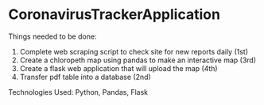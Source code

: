 # CoronavirusTrackerApplication

Things needed to be done:
1. Complete web scraping script to check site for new reports daily (1st)
2. Create a chloropeth map using pandas to make an interactive map (3rd)
3. Create a flask web application that will upload the map (4th)
4. Transfer pdf table into a database (2nd)

Technologies Used: Python, Pandas, Flask
